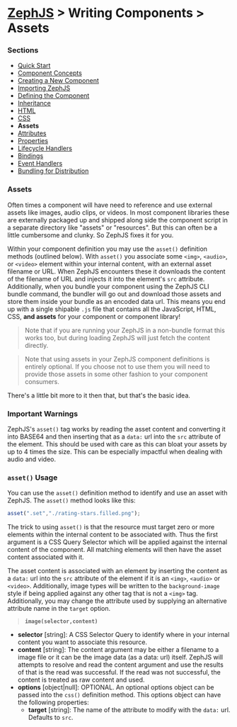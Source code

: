 # [ZephJS](../README.md) > Writing Components > Assets

### Sections

- [Quick Start](./ComponentQuickStart.md)
- [Component Concepts](./ComponentConcepts.md)
- [Creating a New Component](./docs/ComponentCreation.md)
- [Importing ZephJS](./ComponentImporting.md)
- [Defining the Component](./ComponentDefinition.md)
- [Inheritance](./ComponentInheritance.md)
- [HTML](./ComponentMarkup.md)
- [CSS](./ComponentStyling.md)
- **Assets**
- [Attributes](./ComponentAttributes.md)
- [Properties](./ComponentProperties.md)
- [Lifecycle Handlers](./ComponentLifecycleHandlers.md)
- [Bindings](./ComponentBindings.md)
- [Event Handlers](./ComponentEvents.md)
- [Bundling for Distribution](./docs/ComponentBundling.md)

### Assets

Often times a component will have need to reference and use external assets like images, audio clips, or videos.  In most component libraries these are externally packaged up and shipped along side the component script in a separate directory like "assets" or "resources".  But this can often be a little cumbersome and clunky.  So ZephJS fixes it for you.

Within your component definition you may use the `asset()` definition methods (outlined below).  With `asset()` you associate some `<img>`, `<audio>`, or `<video>` element within your internal content, with an external asset filename or URL.  When ZephJS encounters these it downloads the content of the filename of URL and injects it into the element's `src` attribute.  Additionally,  when you bundle your component using the ZephJS CLI bundle command, the bundler will go out and download those assets and store them inside your bundle as an encoded data url. This means you end up with a single shipable `.js` file that contains all the JavaScript, HTML, CSS, **and assets** for your component or component library!

> Note that if you are running your ZephJS in a non-bundle format this works too, but during loading ZephJS will just fetch the content directly.

> Note that using assets in your ZephJS component definitions is entirely optional. If you choose not to use them you will need to provide those assets in some other fashion to your component consumers.

There's a little bit more to it then that, but that's the basic idea.

### Important Warnings

ZephJS's `asset()` tag works by reading the asset content and converting it into BASE64 and then inserting that as a `data:` url into the `src` attribute of the element. This should be used with care as this can bloat your assets by up to 4 times the size. This can be especially impactful when dealing with audio and video.

### `asset()` Usage

You can use the `asset()` definition method to identify and use an asset with ZephJS. The `asset()` method looks like this:

```javascript
asset(".set","./rating-stars.filled.png");
```

The trick to using `asset()` is that the resource must target zero or more elements within the internal content to be associated with.  Thus the first argument is a CSS Query Selector which will be applied against the internal content of the component. All matching elements will then have the asset content associated with it.

The asset content is associated with an element by inserting the content as a `data:` url into the `src` attribute of the element if it is an `<img>`, `<audio>` or `<video>`. Additionally, image types will be written to the `background-image` style if being applied against any other tag that is not a `<img>` tag.  Additionally, you may change the attribute used by supplying an alternative attribute name in the `target` option.

> **`image(selector,content)`**
 - **selector** [string]: A CSS Selector Query to identify where in your internal content you want to associate this resource.
 - **content** [string]: The content argument may be either a filename to a image file or it can be the image data (as a data: url) itself.  ZephJS will attempts to resolve and read the content argument and use the results of that is the read was successful. If the read was not successful, the content is treated as raw content and used.
 - **options** [object|null]: OPTIONAL. An optional options object can be passed into the `css()` definition method. This options object can have the following properties:
   - **target** [string]: The name of the attribute to modify with the `data:` url. Defaults to `src`.
